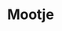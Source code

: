 ---
id: 29
title: Mootje
description: 'Mootje is een traditionalist, opgegroeid in de achterstandswijken van Rotterdam. Een autodidact die zich bekommert om de huidige staat van de Nederlandse cultuur en politiek.'
keyword: Marokkaan
pseudonym: true
image: avatar.webp
---